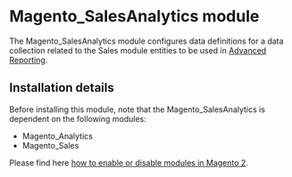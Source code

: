 # Magento_SalesAnalytics module

The Magento_SalesAnalytics module configures data definitions for a data collection related to the Sales module entities to be used in [Advanced Reporting](https://devdocs.magento.com/guides/v2.3/advanced-reporting/modules.html).

## Installation details

Before installing this module, note that the Magento_SalesAnalytics is dependent on the following modules:

- Magento_Analytics
- Magento_Sales

Please find here [how to enable or disable modules in Magento 2](https://devdocs.magento.com/guides/v2.4/install-gde/install/cli/install-cli-subcommands-enable.html).

